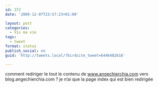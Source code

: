 ```yaml
---
id: 372
date: '2009-12-07T23:57:23+01:00'

layout: post
categories:
  - Vis ma vie
tags:
  - tweet
format: status
publish_social: no
guid: 'http://tweets.local/?birdsite_tweet=6446482616'

---
```


comment rediriger le tout le contenu de www.angechierchia.com vers blog.angechierchia.com ? je n’ai que la page index qui est bien redirigée